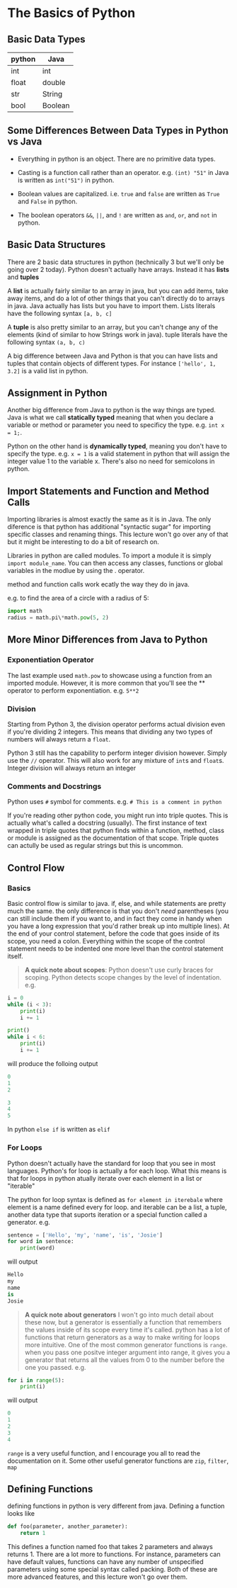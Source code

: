 # The Basics of Python

## Basic Data Types

python  | Java
---     | ---
int     | int
float   | double
str     | String
bool    | Boolean

## Some Differences Between **Data Types** in Python vs Java

 * Everything in python is an object. There are no primitive data types.

 * Casting is a function call rather than an operator. e.g. `(int) "51"` in Java is written as `int("51")` in python.

 * Boolean values are capitalized. i.e. `true` and `false` are written as `True` and `False` in python.

 * The boolean operators `&&`, `||`, and `!` are written as `and`, `or`, and `not` in python.

## Basic Data Structures

There are 2 basic data structures in python (technically 3 but we'll only be going over 2 today). Python doesn't actually have arrays. Instead it has **lists** and **tuples**

A **list** is actually fairly similar to an array in java, but you can add items, take away items, and do a lot of other things that you can't directly do to arrays in java. Java actually has lists but you have to import them. Lists literals have the following syntax `[a, b, c]`

A **tuple** is also pretty similar to an array, but you can't change any of the elements (kind of similar to how Strings work in java). tuple literals have the following syntax `(a, b, c)`

A big difference between Java and Python is that you can have lists and tuples that contain objects of different types. For instance `['hello', 1, 3.2]` is a valid list in python.

## Assignment in Python

Another big difference from Java to python is the way things are typed. Java is what we call **statically typed** meaning that when you declare a variable or method or parameter you need to specificy the type. e.g. `int x = 1;`.

Python on the other hand is **dynamically typed**, meaning you don't have to specify the type. e.g. `x = 1` is a valid statement in python that will assign the integer value 1 to the variable x. There's also no need for semicolons in python.

## Import Statements and Function and Method Calls

Importing libraries is almost exactly the same as it is in Java. The only diference is that python has additional "syntactic sugar" for importing specific classes and renaming things. This lecture won't go over any of that but it might be interesting to do a bit of research on.

Libraries in python are called modules. To import a module it is simply
`import module_name`. You can then access any classes, functions or global variables in the modlue by using the . operator.

method and function calls work ecatly the way they do in java.

e.g. to find the area of a circle with a radius of 5:

```python
import math
radius = math.pi\*math.pow(5, 2)
```

## More Minor Differences from Java to Python

### Exponentiation Operator

The last example used `math.pow` to showcase using a function from an imported module. However, it is more common that you'll see the \*\* operator to perform exponentiation. e.g. `5**2`

### Division

Starting from Python 3, the division operator performs actual division even if you're dividing 2 integers. This means that dividing any two types of numbers will always return a `float`.

Python 3 still has the capability to perform integer division however. Simply use the `//` operator. This will also work for any mixture of `int`s and `float`s. Integer division will always return an integer

### Comments and Docstrings

Python uses `#` symbol for comments. e.g. `# This is a comment in python`

If you're reading other python code, you might run into triple quotes. This is actually what's called a docstring (usually). The first instance of text wrapped in triple quotes that python finds within a function, method, class or module is assigned as the documentation of that scope. Triple quotes can actully be used as regular strings but this is uncommon.

## Control Flow

### Basics

Basic control flow is similar to java. if, else, and while statements are pretty much the same. the only difference is that you don't *need* parentheses (you can still include them if you want to, and in fact they come in handy when you have a long expression that you'd rather break up into multiple lines). At the end of your control statement, before the code that goes inside of its scope, you need a colon. Everything within the scope of the control statement needs to be indented one more level than the control statement itself.

> **A quick note about scopes**: Python doesn't use curly braces for scoping. Python detects scope changes by the level of indentation. e.g.

```python
i = 0
while (i < 3):
    print(i)
    i += 1

print()
while i < 6:
    print(i)
    i += 1
```

will produce the folloing output
```python
0
1
2

3
4
5
```

In python `else if` is written as `elif`

### For Loops

Python doesn't actually have the standard for loop that you see in most languages. Python's for loop is actually a for each loop. What this means is that for loops in python atually iterate over each element in a list or "iterable"

The python for loop syntax is defined as `for element in iterebale` where element is a name defined every for loop. and iterable can be a list, a tuple, another data type that suports iteration or a special function called a generator. e.g.

```python
sentence = ['Hello', 'my', 'name', 'is', 'Josie']
for word in sentence:
    print(word)
```

will output

```python
Hello
my
name
is
Josie
```

> **A quick note about generators** I won't go into much detail about these now, but a generator is essentially a function that remembers the values inside of its scope every time it's called. python has a lot of functions that return generators as a way to make writing for loops more intuitive. One of the most common generator functions is `range`. when you pass one positve integer argument into range, it gives you a generator that returns all the values from 0 to the number before the one you passed. e.g.

```python
for i in range(5):
    print(i)
```

will output

```python
0
1
2
3
4
```

`range` is a very useful function, and I encourage you all to read the documentation on it. Some other useful generator functions are `zip`, `filter`, `map`

## Defining Functions

defining functions in python is very different from java. Defining a function looks like

```python
def foo(parameter, another_parameter):
    return 1
``` 

This defines a function named foo that takes 2 parameters and always returns 1. There are a lot more to functions. For instance, parameters can have default values, functions can have any number of unspecified parameters using some special syntax called packing. Both of these are more advanced features, and this lecture won't go over them.
